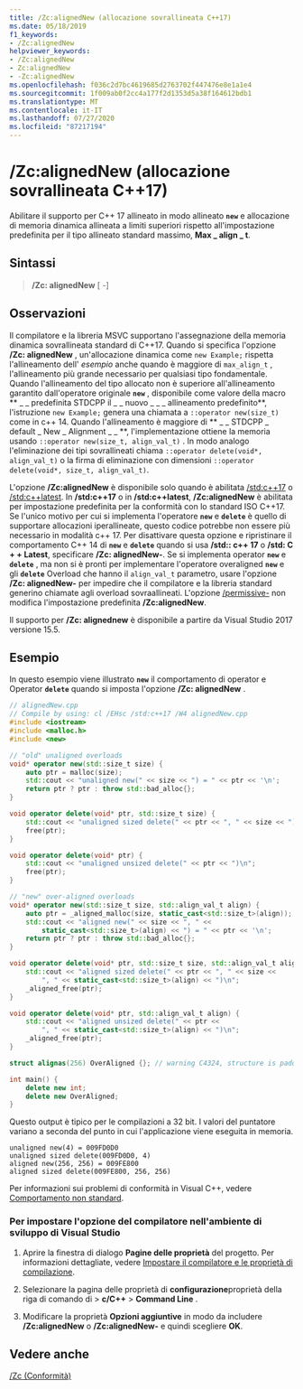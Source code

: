 ```yaml
---
title: /Zc:alignedNew (allocazione sovrallineata C++17)
ms.date: 05/18/2019
f1_keywords:
- /Zc:alignedNew
helpviewer_keywords:
- /Zc:alignedNew
- Zc:alignedNew
- -Zc:alignedNew
ms.openlocfilehash: f036c2d7bc4619685d2763702f447476e8e1a1e4
ms.sourcegitcommit: 1f009ab0f2cc4a177f2d1353d5a38f164612bdb1
ms.translationtype: MT
ms.contentlocale: it-IT
ms.lasthandoff: 07/27/2020
ms.locfileid: "87217194"
---
```

# <a name="zcalignednew-c17-over-aligned-allocation"></a>/Zc:alignedNew (allocazione sovrallineata C++17)

Abilitare il supporto per C++ 17 allineato in modo allineato **`new`** e allocazione di memoria dinamica allineata a limiti superiori rispetto all'impostazione predefinita per il tipo allineato standard massimo, **Max \_ align \_ t**.

## <a name="syntax"></a>Sintassi

> **/Zc: alignedNew** \[ -]

## <a name="remarks"></a>Osservazioni

Il compilatore e la libreria MSVC supportano l'assegnazione della memoria dinamica sovrallineata standard di C++17. Quando si specifica l'opzione **/Zc: alignedNew** , un'allocazione dinamica come `new Example;` rispetta l'allineamento dell' *esempio* anche quando è maggiore di `max_align_t` , l'allineamento più grande necessario per qualsiasi tipo fondamentale. Quando l'allineamento del tipo allocato non è superiore all'allineamento garantito dall'operatore originale **`new`** , disponibile come valore della macro ** \_ \_ predefinita STDCPP il \_ \_ nuovo \_ \_ \_ allineamento predefinito**, l'istruzione `new Example;` genera una chiamata a `::operator new(size_t)` come in c++ 14. Quando l'allineamento è maggiore di ** \_ \_ STDCPP \_ default \_ New \_ Alignment \_ \_ **, l'implementazione ottiene la memoria usando `::operator new(size_t, align_val_t)` . In modo analogo l'eliminazione dei tipi sovrallineati chiama `::operator delete(void*, align_val_t)` o la firma di eliminazione con dimensioni `::operator delete(void*, size_t, align_val_t)`.

L'opzione **/Zc:alignedNew** è disponibile solo quando è abilitata [/std:c++17](std-specify-language-standard-version.md) o [/std:c++latest](std-specify-language-standard-version.md). In **/std:c++17** o in **/std:c++latest**, **/Zc:alignedNew** è abilitata per impostazione predefinita per la conformità con lo standard ISO C++17. Se l'unico motivo per cui si implementa l'operatore **`new`** e **`delete`** è quello di supportare allocazioni iperallineate, questo codice potrebbe non essere più necessario in modalità c++ 17. Per disattivare questa opzione e ripristinare il comportamento C++ 14 di **`new`** e **`delete`** quando si usa **/std:: c++ 17** o **/std: C + + Latest**, specificare **/Zc: alignedNew-**. Se si implementa operator **`new`** e **`delete`** , ma non si è pronti per implementare l'operatore overaligned **`new`** e gli **`delete`** Overload che hanno il `align_val_t` parametro, usare l'opzione **/Zc: alignedNew-** per impedire che il compilatore e la libreria standard generino chiamate agli overload sovraallineati. L'opzione [/permissive-](permissive-standards-conformance.md) non modifica l'impostazione predefinita **/Zc:alignedNew**.

Il supporto per **/Zc: alignednew** è disponibile a partire da Visual Studio 2017 versione 15.5.

## <a name="example"></a>Esempio

In questo esempio viene illustrato **`new`** il comportamento di operator e Operator **`delete`** quando si imposta l'opzione **/Zc: alignedNew** .

```cpp
// alignedNew.cpp
// Compile by using: cl /EHsc /std:c++17 /W4 alignedNew.cpp
#include <iostream>
#include <malloc.h>
#include <new>

// "old" unaligned overloads
void* operator new(std::size_t size) {
    auto ptr = malloc(size);
    std::cout << "unaligned new(" << size << ") = " << ptr << '\n';
    return ptr ? ptr : throw std::bad_alloc{};
}

void operator delete(void* ptr, std::size_t size) {
    std::cout << "unaligned sized delete(" << ptr << ", " << size << ")\n";
    free(ptr);
}

void operator delete(void* ptr) {
    std::cout << "unaligned unsized delete(" << ptr << ")\n";
    free(ptr);
}

// "new" over-aligned overloads
void* operator new(std::size_t size, std::align_val_t align) {
    auto ptr = _aligned_malloc(size, static_cast<std::size_t>(align));
    std::cout << "aligned new(" << size << ", " <<
        static_cast<std::size_t>(align) << ") = " << ptr << '\n';
    return ptr ? ptr : throw std::bad_alloc{};
}

void operator delete(void* ptr, std::size_t size, std::align_val_t align) {
    std::cout << "aligned sized delete(" << ptr << ", " << size <<
        ", " << static_cast<std::size_t>(align) << ")\n";
    _aligned_free(ptr);
}

void operator delete(void* ptr, std::align_val_t align) {
    std::cout << "aligned unsized delete(" << ptr <<
        ", " << static_cast<std::size_t>(align) << ")\n";
    _aligned_free(ptr);
}

struct alignas(256) OverAligned {}; // warning C4324, structure is padded

int main() {
    delete new int;
    delete new OverAligned;
}
```

Questo output è tipico per le compilazioni a 32 bit. I valori del puntatore variano a seconda del punto in cui l'applicazione viene eseguita in memoria.

```Output
unaligned new(4) = 009FD0D0
unaligned sized delete(009FD0D0, 4)
aligned new(256, 256) = 009FE800
aligned sized delete(009FE800, 256, 256)
```

Per informazioni sui problemi di conformità in Visual C++, vedere [Comportamento non standard](../../cpp/nonstandard-behavior.md).

### <a name="to-set-this-compiler-option-in-the-visual-studio-development-environment"></a>Per impostare l'opzione del compilatore nell'ambiente di sviluppo di Visual Studio

1. Aprire la finestra di dialogo **Pagine delle proprietà** del progetto. Per informazioni dettagliate, vedere [Impostare il compilatore e le proprietà di compilazione](../working-with-project-properties.md).

1. Selezionare la pagina delle proprietà di **configurazione**proprietà della riga di comando di  >  **c/C++**  >  **Command Line** .

1. Modificare la proprietà **Opzioni aggiuntive** in modo da includere **/Zc:alignedNew** o **/Zc:alignedNew-** e quindi scegliere **OK**.

## <a name="see-also"></a>Vedere anche

[/Zc (Conformità)](zc-conformance.md)
